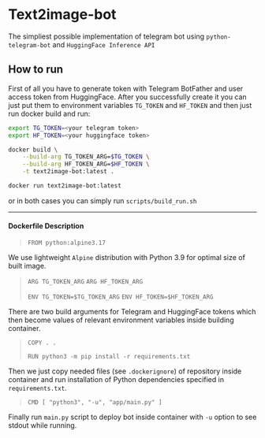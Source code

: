 # Text2image-bot
The simpliest possible implementation of telegram bot using `python-telegram-bot` and `HuggingFace Inference API`

## How to run
First of all you have to generate token with Telegram BotFather and user access token from HuggingFace.
After you successfully create it you can just put them to environment variables `TG_TOKEN` and `HF_TOKEN` and then just run docker build and run:

```bash
export TG_TOKEN=<your telegram token>
export HF_TOKEN=<your huggingface token>

docker build \
    --build-arg TG_TOKEN_ARG=$TG_TOKEN \
    --build-arg HF_TOKEN_ARG=$HF_TOKEN \
    -t text2image-bot:latest .

docker run text2image-bot:latest
```

or in both cases you can simply run `scripts/build_run.sh`

---
#### Dockerfile Description
>`FROM python:alpine3.17`

We use lightweight `Alpine` distribution with Python 3.9 for optimal size of built image.

>`ARG TG_TOKEN_ARG`
>`ARG HF_TOKEN_ARG`
>
>`ENV TG_TOKEN=$TG_TOKEN_ARG`
>`ENV HF_TOKEN=$HF_TOKEN_ARG`

There are two build arguments for Telegram and HuggingFace tokens which then become values of relevant environment variables inside building container.

>`COPY . .`
>
>`RUN python3 -m pip install -r requirements.txt `

Then we just copy needed files (see `.dockerignore`) of repository inside container and run installation of Python dependencies specified in `requirements.txt`.

>`CMD [ "python3", "-u", "app/main.py" ]`

Finally run `main.py` script to deploy bot inside container with `-u` option to see stdout while running.
